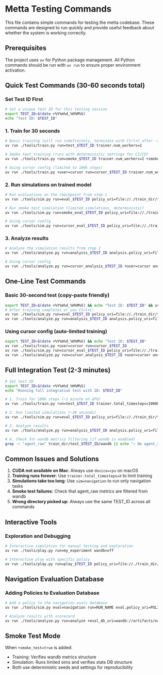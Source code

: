 # Metta Testing Commands

This file contains simple commands for testing the metta codebase. These commands are designed to run quickly and
provide useful feedback about whether the system is working correctly.

## Prerequisites

The project uses `uv` for Python package management. All Python commands should be run with `uv run` to ensure proper
environment activation.

## Quick Test Commands (30-60 seconds total)

### Set Test ID First

```bash
# Set a unique test ID for this testing session
export TEST_ID=$(date +%Y%m%d_%H%M%S)
echo "Test ID: $TEST_ID"
```

### 1. Train for 30 seconds

```bash
# Basic training (will run indefinitely, terminate with Ctrl+C after ~30 seconds)
uv run ./tools/train.py run=test_$TEST_ID trainer.num_workers=2

# Smoke test training (runs with deterministic settings for CI/CD)
uv run ./tools/train.py run=smoke_$TEST_ID trainer.num_workers=2 +smoke_test=true

# Using cursor config (limited to 100k steps)
uv run ./tools/train.py +user=cursor run=cursor_$TEST_ID trainer.num_workers=2
```

### 2. Run simulations on trained model

```bash
# Run evaluations on the checkpoint from step 1
uv run ./tools/sim.py run=eval_$TEST_ID policy_uri=file://./train_dir/test_$TEST_ID/checkpoints device=cpu

# Run smoke test simulation (limited simulations, deterministic)
uv run ./tools/sim.py run=smoke_eval_$TEST_ID policy_uri=file://./train_dir/smoke_$TEST_ID/checkpoints device=cpu +sim_job.smoke_test=true

# Using cursor config
uv run ./tools/sim.py run=cursor_eval_$TEST_ID policy_uri=file://./train_dir/cursor_$TEST_ID/checkpoints +user=cursor
```

### 3. Analyze results

```bash
# Analyze the simulation results from step 2
uv run ./tools/analyze.py run=analysis_$TEST_ID analysis.policy_uri=file://./train_dir/test_$TEST_ID/checkpoints analysis.eval_db_uri=./train_dir/eval_$TEST_ID/stats.db

# Using cursor config
uv run ./tools/analyze.py run=cursor_analysis_$TEST_ID +user=cursor analysis.eval_db_uri=./train_dir/cursor_eval_$TEST_ID/stats.db
```

## One-Line Test Commands

### Basic 30-second test (copy-paste friendly)

```bash
export TEST_ID=$(date +%Y%m%d_%H%M%S) && echo "Test ID: $TEST_ID" && uv run ./tools/train.py run=test_$TEST_ID trainer.total_timesteps=10000 trainer.num_workers=2
# After training completes or you Ctrl+C:
uv run ./tools/sim.py run=eval_$TEST_ID policy_uri=file://./train_dir/test_$TEST_ID/checkpoints device=cpu sim=navigation
uv run ./tools/analyze.py run=analysis_$TEST_ID analysis.policy_uri=file://./train_dir/test_$TEST_ID/checkpoints analysis.eval_db_uri=./train_dir/eval_$TEST_ID/stats.db
```

### Using cursor config (auto-limited training)

```bash
export TEST_ID=$(date +%Y%m%d_%H%M%S) && echo "Test ID: $TEST_ID"
uv run ./tools/train.py +user=cursor run=cursor_$TEST_ID
uv run ./tools/sim.py run=cursor_eval_$TEST_ID policy_uri=file://./train_dir/cursor_$TEST_ID/checkpoints +user=cursor sim=navigation
uv run ./tools/analyze.py run=cursor_analysis_$TEST_ID +user=cursor analysis.eval_db_uri=./train_dir/cursor_eval_$TEST_ID/stats.db
```

## Full Integration Test (2-3 minutes)

```bash
# Set test ID
export TEST_ID=$(date +%Y%m%d_%H%M%S)
echo "Running full integration test with ID: $TEST_ID"

# 1. Train for 100k steps (~1 minute on GPU)
uv run ./tools/train.py run=test_$TEST_ID trainer.total_timesteps=100000 trainer.checkpoint.checkpoint_interval=50 trainer.simulation.evaluate_interval=0 trainer.num_workers=2

# 2. Run limited simulations (~30 seconds)
uv run ./tools/sim.py run=eval_$TEST_ID policy_uri=file://./train_dir/test_$TEST_ID/checkpoints sim=navigation device=cpu

# 3. Analyze results
uv run ./tools/analyze.py run=analysis_$TEST_ID analysis.policy_uri=file://./train_dir/test_$TEST_ID/checkpoints analysis.eval_db_uri=./train_dir/eval_$TEST_ID/stats.db

# 4. Check for wandb metrics filtering (if wandb is enabled)
grep -r "agent_raw" train_dir/test_$TEST_ID/wandb || echo "✓ No agent_raw metrics in wandb logs"
```

## Common Issues and Solutions

1. **CUDA not available on Mac**: Always use `device=cpu` on macOS
2. **Training runs forever**: Use `trainer.total_timesteps=X` to limit training
3. **Simulations take too long**: Use `sim=navigation` to run only navigation tasks
4. **Smoke test failures**: Check that agent_raw metrics are filtered from wandb
5. **Wrong directory picked up**: Always use the same TEST_ID across all commands

## Interactive Tools

### Exploration and Debugging

```bash
# Interactive simulation for manual testing and exploration
uv run ./tools/play.py run=my_experiment wandb=off

# Interactive play with specific policy
uv run ./tools/play.py run=play_$TEST_ID policy_uri=file://./train_dir/test_$TEST_ID/checkpoints
```

## Navigation Evaluation Database

### Adding Policies to Evaluation Database

```bash
# Add a policy to the navigation evals database
uv run ./tools/sim.py eval=navigation run=RUN_NAME eval.policy_uri=POLICY_URI +eval_db_uri=wandb://artifacts/navigation_db

# Analyze results with scorecard
uv run ./tools/analyze.py run=analyze +eval_db_uri=wandb://artifacts/navigation_db analyzer.policy_uri=POLICY_URI
```

## Smoke Test Mode

When `+smoke_test=true` is added:

- Training: Verifies wandb metrics structure
- Simulation: Runs limited sims and verifies stats DB structure
- Both use deterministic seeds and settings for reproducibility
